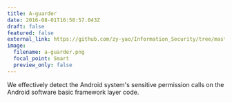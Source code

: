 ```yaml
---
title: A-guarder
date: 2016-08-01T16:58:57.043Z
draft: false
featured: false
external_link: https://github.com/zy-yao/Information_Security/tree/master/Edge_Computing
image:
  filename: a-guarder.png
  focal_point: Smart
  preview_only: false
---
```

We effectively detect the Android system's sensitive permission calls on the Android software basic framework layer code.